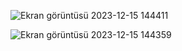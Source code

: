 
![Ekran görüntüsü 2023-12-15 144411](https://github.com/SeyitcanUcar/UcarHouseRental/assets/115784122/b7af83c0-8fbb-4e91-9a4e-475be3adc955)

![Ekran görüntüsü 2023-12-15 144359](https://github.com/SeyitcanUcar/UcarHouseRental/assets/115784122/fc08e892-e7af-4344-85dc-dc1520c5babf)
